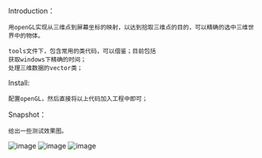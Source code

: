 Introduction：

    用openGL实现从三维点到屏幕坐标的映射，以达到拾取三维点的目的，可以精确的选中三维世界中的物体。
	
	tools文件下，包含常用的类代码，可以借鉴；目前包括
	获取windows下精确的时间；
	处理三维数据的vector类；

Install:

    配置openGL，然后直接将以上代码加入工程中即可；

Snapshot：

    给出一些测试效果图。
![image](https://github.com/baiyang/opengl/raw/master/imgs/example1.png)
![image](https://github.com/baiyang/opengl/raw/master/imgs/example2.png)
![image](https://github.com/baiyang/opengl/raw/master/imgs/example3.png)

